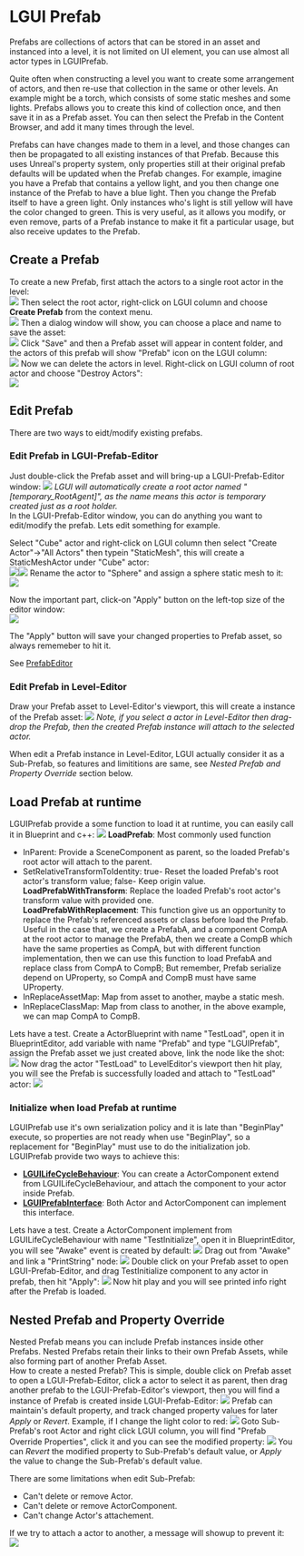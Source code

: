 # LGUI Prefab
Prefabs are collections of actors that can be stored in an asset and instanced into a level, it is not limited on UI element, you can use almost all actor types in LGUIPrefab.

Quite often when constructing a level you want to create some arrangement of actors, and then re-use that collection in the same or other levels. An example might be a torch, which consists of some static meshes and some lights. Prefabs allows you to create this kind of collection once, and then save it in as a Prefab asset. You can then select the Prefab in the Content Browser, and add it many times through the level.

Prefabs can have changes made to them in a level, and those changes can then be propagated to all existing instances of that Prefab. Because this uses Unreal's property system, only properties still at their original prefab defaults will be updated when the Prefab changes. For example, imagine you have a Prefab that contains a yellow light, and you then change one instance of the Prefab to have a blue light. Then you change the Prefab itself to have a green light. Only instances who's light is still yellow will have the color changed to green. This is very useful, as it allows you modify, or even remove, parts of a Prefab instance to make it fit a particular usage, but also receive updates to the Prefab.

## Create a Prefab
To create a new Prefab, first attach the actors to a single root actor in the level:  
![](./1.png)
Then select the root actor, right-click on LGUI column and choose **Create Prefab** from the context menu.  
![](./2.png)
Then a dialog window will show, you can choose a place and name to save the asset:  
![](./3.png)
Click "Save" and then a Prefab asset will appear in content folder, and the actors of this prefab will show "Prefab" icon on the LGUI column:  
![](./4.png)
Now we can delete the actors in level. Right-click on LGUI column of root actor and choose "Destroy Actors":  
![](./5.png)

## Edit Prefab
There are two ways to eidt/modify existing prefabs.  

### Edit Prefab in LGUI-Prefab-Editor
Just double-click the Prefab asset and will bring-up a LGUI-Prefab-Editor window:
![](./PrefabEditor_1.png)
*LGUI will automatically create a root actor named "[temporary_RootAgent]", as the name means this actor is temporary created just as a root holder.*  
In the LGUI-Prefab-Editor window, you can do anything you want to edit/modify the prefab. Lets edit something for example.  

Select "Cube" actor and right-click on LGUI column then select "Create Actor"->"All Actors" then typein "StaticMesh", this will create a StaticMeshActor under "Cube" actor:  
![](./PrefabEditor_2.png)![](./PrefabEditor_3.png)
Rename the actor to "Sphere" and assign a sphere static mesh to it:  
![](./PrefabEditor_4.png)

Now the important part, click-on "Apply" button on the left-top size of the editor window:  
![](./PrefabEditor_5.png)

The "Apply" button will save your changed properties to Prefab asset, so always rememeber to hit it.  

See [PrefabEditor](./../PrefabEditor/)

### Edit Prefab in Level-Editor
Draw your Prefab asset to Level-Editor's viewport, this will create a instance of the Prefab asset:
![](./LevelEditor_1.png)
*Note, if you select a actor in Level-Editor then drag-drop the Prefab, then the created Prefab instance will attach to the selected actor.*

When edit a Prefab instance in Level-Editor, LGUI actually consider it as a Sub-Prefab, so features and limititions are same, see *Nested Prefab and Property Override* section below.

## Load Prefab at runtime
LGUIPrefab provide a some function to load it at runtime, you can easily call it in Blueprint and c++:
![](./RuntimeUse_1.png)
**LoadPrefab**: Most commonly used function
- InParent: Provide a SceneComponent as parent, so the loaded Prefab's root actor will attach to the parent.
- SetRelativeTransformToIdentity: true- Reset the loaded Prefab's root actor's transform value; false- Keep origin value.
**LoadPrefabWithTransform**: Replace the loaded Prefab's root actor's transform value with provided one.  
**LoadPrefabWithReplacement**: This function give us an opportunity to replace the Prefab's referenced assets or class before load the Prefab. Useful in the case that, we create a PrefabA, and a component CompA at the root actor to manage the PrefabA, then we create a CompB which have the same properties as CompA, but with different function implementation, then we can use this function to load PrefabA and replace class from CompA to CompB; But remember, Prefab serialize depend on UProperty, so CompA and CompB must have same UProperty.  
- InReplaceAssetMap: Map from asset to another, maybe a static mesh.  
- InReplaceClassMap: Map from class to another, in the above example, we can map CompA to CompB.

Lets have a test. Create a ActorBlueprint with name "TestLoad", open it in BlueprintEditor, add variable with name "Prefab" and type "LGUIPrefab", assign the Prefab asset we just created above, link the node like the shot:
![](./RuntimeUse_2.png)
Now drag the actor "TestLoad" to LevelEditor's viewport then hit play, you will see the Prefab is successfully loaded and attach to "TestLoad" actor:
![](./RuntimeUse_3.png)

### Initialize when load Prefab at runtime
LGUIPrefab use it's own serialization policy and it is late than "BeginPlay" execute, so properties are not ready when use "BeginPlay", so a replacement for "BeginPlay" must use to do the initialization job.  
LGUIPrefab provide two ways to achieve this: 
- [**LGUILifeCycleBehaviour**](./../LGUILifeCycleBehaviour/): You can create a ActorComponent extend from LGUILifeCycleBehaviour, and attach the component to your actor inside Prefab.
- [**LGUIPrefabInterface**](./../LGUIPrefabInterface/): Both Actor and ActorComponent can implement this interface.

Lets have a test. Create a ActorComponent implement from LGUILifeCycleBehaviour with name "TestInitialize", open it in BlueprintEditor, you will see "Awake" event is created by default:
![](./RuntimeUse_4.png)
Drag out from "Awake" and link a "PrintString" node:
![](./RuntimeUse_5.png)
Double click on your Prefab asset to open LGUI-Prefab-Editor, and drag TestInitialize component to any actor in prefab, then hit "Apply":
![](./RuntimeUse_6.png)
Now hit play and you will see printed info right after the Prefab is loaded.  


## Nested Prefab and Property Override
Nested Prefab means you can include Prefab instances inside other Prefabs. Nested Prefabs retain their links to their own Prefab Assets, while also forming part of another Prefab Asset.  
How to create a nested Prefab? This is simple, double click on Prefab asset to open a LGUI-Prefab-Editor, click a actor to select it as parent, then drag another prefab to the LGUI-Prefab-Editor's viewport, then you will find a instance of Prefab is created inside LGUI-Prefab-Editor:
![](./NestedPrefab_1.png)
Prefab can maintain's default property, and track changed property values for later *Apply* or *Revert*. Example, if I change the light color to red:
![](./NestedPrefab_2.png)
Goto Sub-Prefab's root Actor and right click LGUI column, you will find "Prefab Override Properties", click it and you can see the modified property:
![](./NestedPrefab_3.png)
You can *Revert* the modified property to Sub-Prefab's default value, or *Apply* the value to change the Sub-Prefab's default value.  


There are some limitations when edit Sub-Prefab:
- Can't delete or remove Actor.
- Can't delete or remove ActorComponent.
- Can't change Actor's attachement.

If we try to attach a actor to another, a message will showup to prevent it:
![](./NestedPrefab_4.png)

